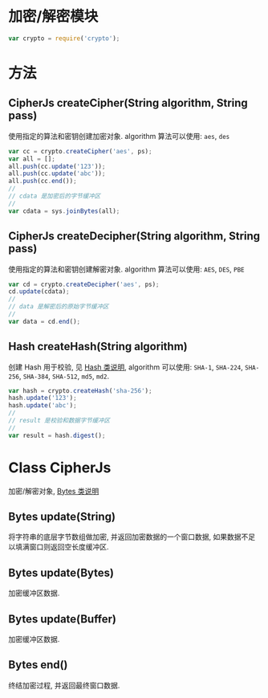 # 加密/解密模块

```javascript
var crypto = require('crypto');
```

# 方法

## CipherJs createCipher(String algorithm, String pass)

使用指定的算法和密钥创建加密对象. algorithm 算法可以使用: `aes`, `des`

```js
var cc = crypto.createCipher('aes', ps);
var all = [];
all.push(cc.update('123'));
all.push(cc.update('abc'));
all.push(cc.end());
//
// cdata 是加密后的字节缓冲区
//
var cdata = sys.joinBytes(all);
```

## CipherJs createDecipher(String algorithm, String pass)

使用指定的算法和密钥创建解密对象. algorithm 算法可以使用: `AES`, `DES`, `PBE`

```js
var cd = crypto.createDecipher('aes', ps);
cd.update(cdata);
//
// data 是解密后的原始字节缓冲区
//
var data = cd.end();
```


## Hash createHash(String algorithm)

创建 Hash 用于校验, 见 [Hash 类说明](docs/api-digest.md), 
algorithm 可以使用: `SHA-1`, `SHA-224`, `SHA-256`, `SHA-384`, `SHA-512`, `md5`, `md2`.

```js
var hash = crypto.createHash('sha-256');
hash.update('123');
hash.update('abc');
//
// result 是校验和数据字节缓冲区
//
var result = hash.digest();
```


# Class CipherJs

加密/解密对象, [Bytes 类说明](docs/api-bytes.md)

## Bytes update(String)

将字符串的底层字节数组做加密, 并返回加密数据的一个窗口数据, 
如果数据不足以填满窗口则返回空长度缓冲区.

## Bytes update(Bytes)

加密缓冲区数据.

## Bytes update(Buffer)

加密缓冲区数据.

## Bytes end()

终结加密过程, 并返回最终窗口数据.